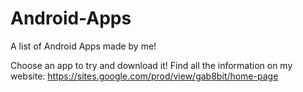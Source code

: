 # Android-Apps
A list of Android Apps made by me!

Choose an app to try and download it!
Find all the information on my website: https://sites.google.com/prod/view/gab8bit/home-page
